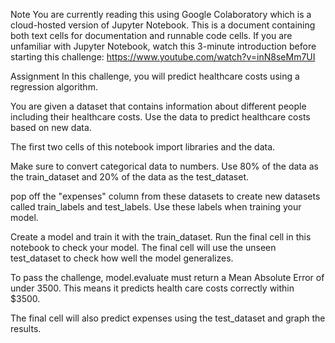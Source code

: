 Note
You are currently reading this using Google Colaboratory which is a cloud-hosted version of Jupyter Notebook. This is a document containing both text cells for documentation and runnable code cells. If you are unfamiliar with Jupyter Notebook, watch this 3-minute introduction before starting this challenge: https://www.youtube.com/watch?v=inN8seMm7UI

Assignment
In this challenge, you will predict healthcare costs using a regression algorithm.

You are given a dataset that contains information about different people including their healthcare costs. Use the data to predict healthcare costs based on new data.

The first two cells of this notebook import libraries and the data.

Make sure to convert categorical data to numbers. Use 80% of the data as the train_dataset and 20% of the data as the test_dataset.

pop off the "expenses" column from these datasets to create new datasets called train_labels and test_labels. Use these labels when training your model.

Create a model and train it with the train_dataset. Run the final cell in this notebook to check your model. The final cell will use the unseen test_dataset to check how well the model generalizes.

To pass the challenge, model.evaluate must return a Mean Absolute Error of under 3500. This means it predicts health care costs correctly within $3500.

The final cell will also predict expenses using the test_dataset and graph the results.
